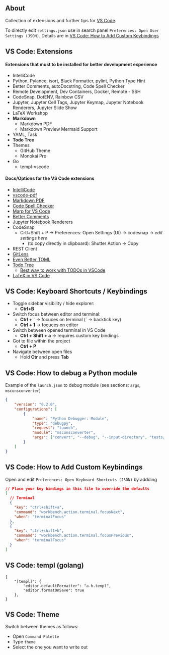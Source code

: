 ## About

Collection of extensions and further tips for [VS Code](https://code.visualstudio.com/).

To directly edit ```settings.json``` use in search panel ```Preferences: Open User Settings (JSON)```. Details are in [VS Code: How to Add Custom Keybindings](#vs-code-how-to-add-custom-keybindings)

## VS Code: Extensions

#### Extensions that must to be installed for better development experience

* IntelliCode
* Python, Pylance, isort, Black Formatter, pylint, Python Type Hint
* Better Comments, autoDocstring, Code Spell Checker
* Remote Development, Dev Containers, Docker, Remote - SSH
* CodeSnap, DotENV, Rainbow CSV
* Jupyter, Jupyter Cell Tags, Jupyter Keymap, Jupyter Notebook Renderers, Jupyter Slide Show
* LaTeX Workshop
* **Markdown**
    + Markdown PDF
    + Markdown Preview Mermaid Support
* YAML, Task
* **Todo Tree**
* Themes
    + GitHub Theme
    + Monokai Pro
* Go
    + templ-vscode

#### Docs/Options for the VS Code extensions

* [IntelliCode](https://marketplace.visualstudio.com/items?itemName=VisualStudioExptTeam.vscodeintellicode)
* [vscode-pdf](https://marketplace.visualstudio.com/items?itemName=tomoki1207.pdf)
* [Markdown PDF](https://marketplace.visualstudio.com/items?itemName=yzane.markdown-pdf)
* [Code Spell Checker](https://marketplace.visualstudio.com/items?itemName=streetsidesoftware.code-spell-checker)
* [Marp for VS Code](https://marketplace.visualstudio.com/items?itemName=marp-team.marp-vscode)
* [Better Comments](https://marketplace.visualstudio.com/items?itemName=aaron-bond.better-comments)
* Jupyter Notebook Renderers
* CodeSnap
    - Crtl+Shift + P -> Preferences: Open Settings (UI) -> codesnap -> *edit settings here*
        - (to copy directly in clipboard): Shutter Action -> Copy
* REST Client
* [GitLens](https://marketplace.visualstudio.com/items?itemName=eamodio.gitlens)
* [Even Better TOML](https://marketplace.visualstudio.com/items?itemName=tamasfe.even-better-toml)
* [Todo Tree](https://marketplace.visualstudio.com/items?itemName=Gruntfuggly.todo-tree)
    - [Best way to work with TODOs in VSCode](https://thomasventurini.com/articles/the-best-way-to-work-with-todos-in-vscode/)
* [LaTeX in VS Code](https://paulwintz.com/latex-in-vscode/)


## VS Code: Keyboard Shortcuts / Keybindings

* Toggle sidebar visibility / hide explorer:
    - **Ctrl+B**
* Switch focus between editor and terminal:
    - **Ctrl + \`** -> focuces on terminal (*\`* -> backtick key)
    - **Ctrl + 1** -> focuces on editor
* Switch between opened terminal in VS Code
   - **Ctrl + Shift + a** -> requires custom key bindings
* Got to file within the project
   - **Ctrl + P**
* Navigate between open files
   - Hold **Ctr** and press **Tab**

## VS Code: How to debug a Python module

Example of the ```launch.json``` to debug module (see sections: ```args```, ```msconsconverter```)
```json
{
    "version": "0.2.0",
    "configurations": [
        {
            "name": "Python Debugger: Module",
            "type": "debugpy",
            "request": "launch",
            "module": "msconsconverter",
            "args": ["convert", "--debug", "--input-directory", "tests/data", "--output-directory", "tests/data/output"],
        }
    ]
}
```

## VS Code: How to Add Custom Keybindings

Open and edit ```Preferences: Open Keyboard Shortcuts (JSON)``` by addding
```json
// Place your key bindings in this file to override the defaults
[
  // Terminal
  {
    "key": "ctrl+shift+a",
    "command": "workbench.action.terminal.focusNext",
    "when": "terminalFocus"
  },
  {
    "key": "ctrl+shift+b",
    "command": "workbench.action.terminal.focusPrevious",
    "when": "terminalFocus"
  }
]
```

## VS Code: templ (golang)
```
{
    "[templ]": {
        "editor.defaultFormatter": "a-h.templ",
		"editor.formatOnSave": true
    },
}
```

## VS Code: Theme

Switch between themes as follows:
* Open `Command Palette`
* Type `theme`
* Select the one you want to write out
